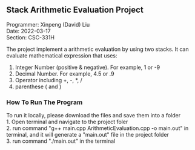 <h2> Stack Arithmetic Evaluation Project </h2>

Programmer: Xinpeng (David) Liu <br/>
Date: 2022-03-17 <br/>
Section: CSC-331H <br/>

The project implement a arithmetic evaluation by using two stacks. It can evaluate mathematical expression that uses: <br/>
1. Integer Number (positive & negative). For example, 1 or -9 <br/>
2. Decimal Number. For example, 4.5 or .9 <br/>
3. Operator including +, -, *, / <br/>
4. parenthese ( and ) <br/>

<h3> How To Run The Program </h3>
To run it locally, please download the files and save them into a folder <br/>
1. Open terminal and navigate to the project foler <br/>
2. run command "g++ main.cpp ArithmeticEvaluation.cpp -o main.out" in terminal, and it will generate a "main.out" file in the project folder <br/>
3. run command "./main.out" in the terminal <br/>








